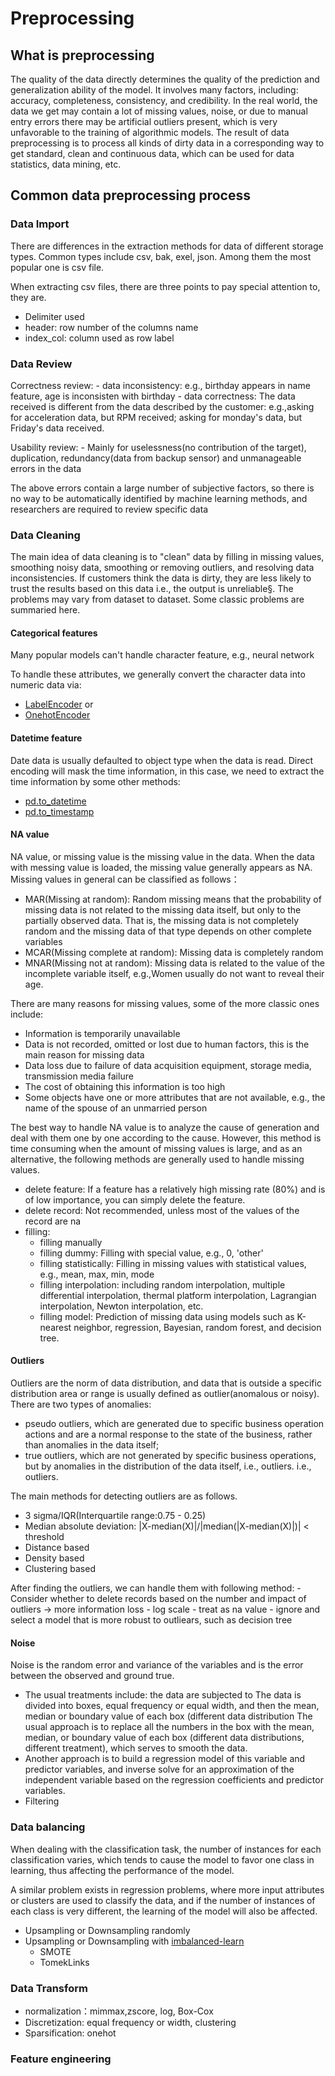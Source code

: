 # Preprocessing
## What is preprocessing
The quality of the data directly determines the quality of the prediction and generalization ability of the model. It involves many factors, including: accuracy, completeness, consistency, and credibility. In the real world, the data we get may contain a lot of missing values, noise, or due to manual entry errors there may be artificial outliers present, which is very unfavorable to the training of algorithmic models. The result of data preprocessing is to process all kinds of dirty data in a corresponding way to get standard, clean and continuous data, which can be used for data statistics, data mining, etc.
## Common data preprocessing process 
### Data Import
There are differences in the extraction methods for data of different storage types. Common types include csv, bak, exel, json. Among them the most popular one is csv file.

When extracting csv files, there are three points to pay special attention to, they are.
- Delimiter used 
- header: row number of the columns name
- index_col: column used as row label

### Data Review
  Correctness review:
    - data inconsistency: e.g., birthday appears in name feature, age is inconsisten with birthday
    - data correctness: The data received is different from the data described by the customer: e.g.,asking for acceleration data, but RPM received; asking for monday's data, but Friday's data received.

  Usability review:
    - Mainly for uselessness(no contribution of the target), duplication, redundancy(data from backup sensor) and unmanageable errors in the data

The above errors contain a large number of subjective factors, so there is no way to be automatically identified by machine learning methods, and researchers are required to review specific data 

### Data Cleaning
The main idea of data cleaning is to "clean" data by filling in missing values, smoothing noisy data, smoothing or removing outliers, and resolving data inconsistencies. If customers think the data is dirty, they are less likely to trust the results based on this data i.e., the output is unreliable§.
The problems may vary from dataset to dataset. Some classic problems are summaried here.
#### Categorical features
Many popular models can't handle character feature, e.g., neural network

To handle these attributes, we generally convert the character data into numeric data via:
-  <a href = 'https://scikit-learn.org/stable/modules/generated/sklearn.preprocessing.LabelEncoder.html'>LabelEncoder</a> or 
- <a href= 'https://scikit-learn.org/stable/modules/generated/sklearn.preprocessing.OneHotEncoder.html'>OnehotEncoder</a>

#### Datetime feature
Date data is usually defaulted to object type when the data is read. Direct encoding will mask the time information, in this case, we need to extract the time information by some other methods:
- <a href = 'https://pandas.pydata.org/pandas-docs/stable/reference/api/pandas.to_datetime.html'>pd.to_datetime</a>
- <a href = 'https://pandas.pydata.org/docs/reference/api/pandas.DataFrame.to_timestamp.html'>pd.to_timestamp</a>

####  NA value
NA value, or missing value is the missing value in the data. When the data with messing value is loaded, the missing value generally appears as NA. Missing values in general can be classified as follows：
- MAR(Missing at random): Random missing means that the probability of missing data is not related to the missing data itself, but only to the partially observed data. That is, the missing data is not completely random and the missing data of that type depends on other complete variables
- MCAR(Missing complete at random): Missing data is completely random
- MNAR(Missing not at random): Missing data is related to the value of the incomplete variable itself, e.g.,Women usually do not want to reveal their age.

There are many reasons for missing values, some of the more classic ones include:
- Information is temporarily unavailable
- Data is not recorded, omitted or lost due to human factors, this is the main reason for missing data
- Data loss due to failure of data acquisition equipment, storage media, transmission media failure
- The cost of obtaining this information is too high
- Some objects have one or more attributes that are not available, e.g., the name of the spouse of an unmarried person

The best way to handle NA value is to analyze the cause of generation and deal with them one by one according to the cause. However, this method is time consuming when the amount of missing values is large, and as an alternative, the following methods are generally used to handle missing values.
- delete feature: If a feature has a relatively high missing rate (80%) and is of low importance, you can simply delete the feature.
- delete record: Not recommended, unless most of the values of the record are na
- filling:
  - filling manually
  - filling dummy: Filling with special value, e.g., 0, 'other'
  - filling statistically: Filling in missing values with statistical values, e.g., mean, max, min, mode 
  - filling interpolation: including random interpolation, multiple differential interpolation, thermal platform interpolation, Lagrangian interpolation, Newton interpolation, etc.
  - filling model: Prediction of missing data using models such as K-nearest neighbor, regression, Bayesian, random forest, and decision tree. 

#### Outliers
Outliers are the norm of data distribution, and data that is outside a specific distribution area or range is usually defined as outlier(anomalous or noisy). There are two types of anomalies: 
- pseudo outliers, which are generated due to specific business operation actions and are a normal response to the state of the business, rather than anomalies in the data itself; 
- true outliers, which are not generated by specific business operations, but by anomalies in the distribution of the data itself, i.e., outliers. i.e., outliers. 

The main methods for detecting outliers are as follows.
- 3 sigma/IQR(Interquartile range:0.75 - 0.25)
- Median absolute deviation: |X-median(X)|/|median(|X-median(X)|)| < threshold
- Distance based 
- Density based
- Clustering based

After finding the outliers, we can handle them with following method:
    - Consider whether to delete records based on the number and impact of outliers ->  more information loss
    - log scale
    - treat as na value
    - ignore and select a model that is more robust to outliears, such as decision tree

#### Noise
Noise is the random error and variance of the variables and is the error between the observed and ground true. 

- The usual treatments include: the data are subjected to The data is divided into boxes, equal frequency or equal width, and then the mean, median or boundary value of each box (different data distribution The usual approach is to replace all the numbers in the box with the mean, median, or boundary value of each box (different data distributions, different treatment), which serves to smooth the data. 
- Another approach is to build a regression model of this variable and predictor variables, and inverse solve for an approximation of the independent variable based on the regression coefficients and predictor variables.
- Filtering

### Data balancing 
When dealing with the classification task, the number of instances for each classification varies, which tends to cause the model to favor one class in learning, thus affecting the performance of the model.

A similar problem exists in regression problems, where more input attributes or clusters are used to classify the data, and if the number of instances of each class is very different, the learning of the model will also be affected.
- Upsampling or Downsampling randomly
- Upsampling or Downsampling with <a href = 'https://imbalanced-learn.org/stable/references/index.html#api'>imbalanced-learn</a>
  - SMOTE
  - TomekLinks
  
### Data Transform
- normalization：mimmax,zscore, log, Box-Cox 
- Discretization: equal frequency or width, clustering
- Sparsification: onehot
### Feature engineering
